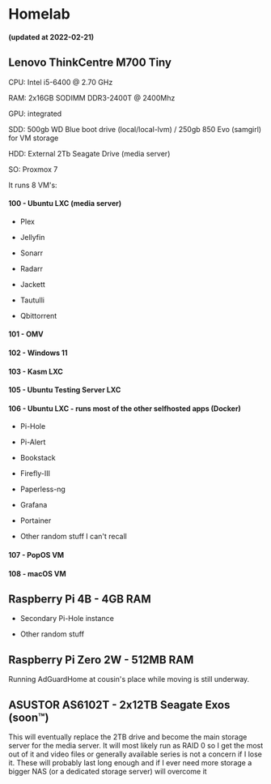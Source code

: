 # Homelab

#### (updated at 2022-02-21)

## Lenovo ThinkCentre M700 Tiny

CPU: Intel i5-6400 @ 2.70 GHz

RAM: 2x16GB SODIMM DDR3-2400T @ 2400Mhz

GPU: integrated

SDD: 500gb WD Blue boot drive (local/local-lvm) / 250gb 850 Evo (samgirl) for VM storage

HDD: External 2Tb Seagate Drive (media server)

SO: Proxmox 7

It runs 8 VM's:

#### 100 - Ubuntu LXC (media server)

- Plex

- Jellyfin

- Sonarr

- Radarr

- Jackett

- Tautulli

- Qbittorrent

#### 101 - OMV

#### 102 - Windows 11

#### 103 - Kasm LXC

#### 105 - Ubuntu Testing Server LXC

#### 106 - Ubuntu LXC - runs most of the other selfhosted apps (Docker)

- Pi-Hole

- Pi-Alert

- Bookstack

- Firefly-III

- Paperless-ng

- Grafana

- Portainer

- Other random stuff I can't recall

#### 107 - PopOS VM

#### 108 - macOS VM

## Raspberry Pi 4B - 4GB RAM

- Secondary Pi-Hole instance

- Other random stuff 

## Raspberry Pi Zero 2W - 512MB RAM

Running AdGuardHome at cousin's place while moving is still underway.

## ASUSTOR AS6102T - 2x12TB Seagate Exos (soon™)

This will eventually replace the 2TB drive and become the main storage server for the media server. It will most likely run as RAID 0 so I get the most out of it and video files or generally available series is not a concern if I lose it. These will probably last long enough and if I ever need more storage a bigger NAS (or a dedicated storage server) will overcome it
